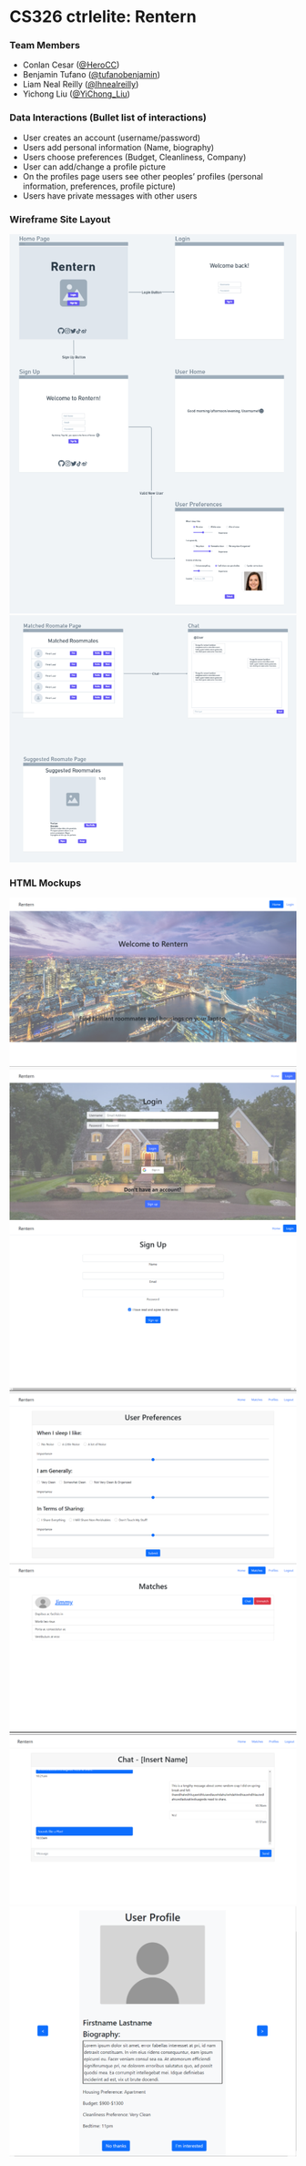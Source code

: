 # CS326 ctrlelite: Rentern

### Team Members

* Conlan Cesar           ([@HeroCC](https://github.com/HeroCC))
* Benjamin Tufano        ([@tufanobenjamin](https://github.com/tufanobenjamin))
* Liam Neal Reilly       ([@lhnealreilly](https://github.com/lhnealreilly))
* Yichong Liu            ([@YiChong_Liu](https://github.com/YiChong-Liu))

### Data Interactions (Bullet list of interactions)
* User creates an account (username/password)
* Users add personal information (Name, biography)
* Users choose preferences (Budget, Cleanliness, Company)
* User can add/change a profile picture
* On the profiles page users see other peoples’ profiles (personal information, preferences, profile picture)
* Users have private messages with other users 

### Wireframe Site Layout
![wireframe1](./wireframe1.png)
![wireframe2](./wireframe2.png)

### HTML Mockups
![HomePage](./HomePage.png)
![Login](./Login.png)
![SignUp](./SignUp.png)
![Prefernces](./Preferences.png)
![Matches](./Matches.png)
![Chat](./chat.png)
![Profiles](./Profile.png)